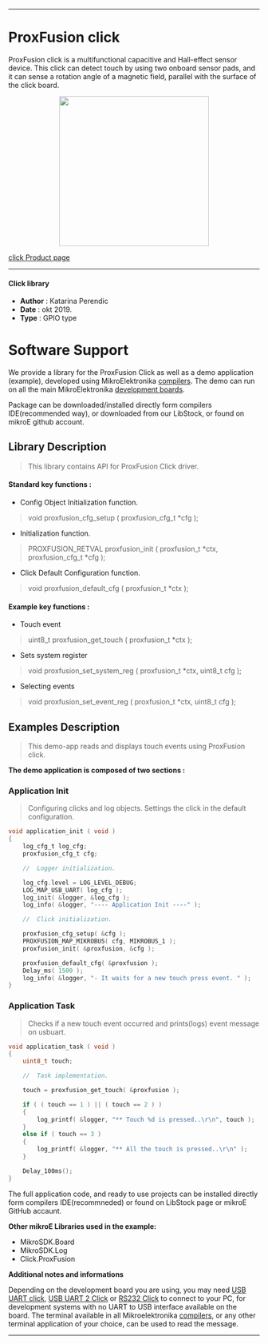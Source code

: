 
 

---
# ProxFusion click

ProxFusion click is a multifunctional capacitive and Hall-effect sensor device. This click can detect touch by using two onboard sensor pads, and it can sense a rotation angle of a magnetic field, parallel with the surface of the click board.

<p align="center">
  <img src="https://download.mikroe.com/images/click_for_ide/proxfusion_click.png" height=300px>
</p>

[click Product page](<https://www.mikroe.com/proxfusion-click>)

---


#### Click library 

- **Author**        : Katarina Perendic
- **Date**          : okt 2019.
- **Type**          : GPIO type


# Software Support

We provide a library for the ProxFusion Click 
as well as a demo application (example), developed using MikroElektronika 
[compilers](https://shop.mikroe.com/compilers). 
The demo can run on all the main MikroElektronika [development boards](https://shop.mikroe.com/development-boards).

Package can be downloaded/installed directly form compilers IDE(recommended way), or downloaded from our LibStock, or found on mikroE github account. 

## Library Description

> This library contains API for ProxFusion Click driver.

#### Standard key functions :

- Config Object Initialization function.
> void proxfusion_cfg_setup ( proxfusion_cfg_t *cfg ); 
 
- Initialization function.
> PROXFUSION_RETVAL proxfusion_init ( proxfusion_t *ctx, proxfusion_cfg_t *cfg );

- Click Default Configuration function.
> void proxfusion_default_cfg ( proxfusion_t *ctx );


#### Example key functions :

- Touch event
> uint8_t proxfusion_get_touch ( proxfusion_t *ctx );
 
- Sets system register
> void proxfusion_set_system_reg ( proxfusion_t *ctx, uint8_t cfg );

- Selecting events
> void proxfusion_set_event_reg ( proxfusion_t *ctx, uint8_t cfg );

## Examples Description

> This demo-app reads and displays touch events using ProxFusion click.

**The demo application is composed of two sections :**

### Application Init 

> Configuring clicks and log objects.
> Settings the click in the default configuration.

```c
void application_init ( void )
{
    log_cfg_t log_cfg;
    proxfusion_cfg_t cfg;

    //  Logger initialization.

    log_cfg.level = LOG_LEVEL_DEBUG;
    LOG_MAP_USB_UART( log_cfg );
    log_init( &logger, &log_cfg );
    log_info( &logger, "---- Application Init ----" );

    //  Click initialization.

    proxfusion_cfg_setup( &cfg );
    PROXFUSION_MAP_MIKROBUS( cfg, MIKROBUS_1 );
    proxfusion_init( &proxfusion, &cfg );

    proxfusion_default_cfg( &proxfusion );
    Delay_ms( 1500 );
    log_info( &logger, "- It waits for a new touch press event. " );
} 
```

### Application Task

> Checks if a new touch event occurred and prints(logs) event message on usbuart.

```c
void application_task ( void )
{
    uint8_t touch;

    //  Task implementation.

    touch = proxfusion_get_touch( &proxfusion );

    if ( ( touch == 1 ) || ( touch == 2 ) )
    {
        log_printf( &logger, "** Touch %d is pressed..\r\n", touch );
    }
    else if ( touch == 3 )
    {
        log_printf( &logger, "** All the touch is pressed..\r\n" );
    }

    Delay_100ms();
}
```

The full application code, and ready to use projects can be  installed directly form compilers IDE(recommneded) or found on LibStock page or mikroE GitHub accaunt.

**Other mikroE Libraries used in the example:** 

- MikroSDK.Board
- MikroSDK.Log
- Click.ProxFusion

**Additional notes and informations**

Depending on the development board you are using, you may need 
[USB UART click](https://shop.mikroe.com/usb-uart-click), 
[USB UART 2 Click](https://shop.mikroe.com/usb-uart-2-click) or 
[RS232 Click](https://shop.mikroe.com/rs232-click) to connect to your PC, for 
development systems with no UART to USB interface available on the board. The 
terminal available in all Mikroelektronika 
[compilers](https://shop.mikroe.com/compilers), or any other terminal application 
of your choice, can be used to read the message.



---
